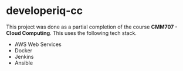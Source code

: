 # developeriq-cc
This project was done as a partial completion of the course **CMM707 - Cloud Computing**.
This uses the following tech stack.
- AWS Web Services
- Docker
- Jenkins
- Ansible